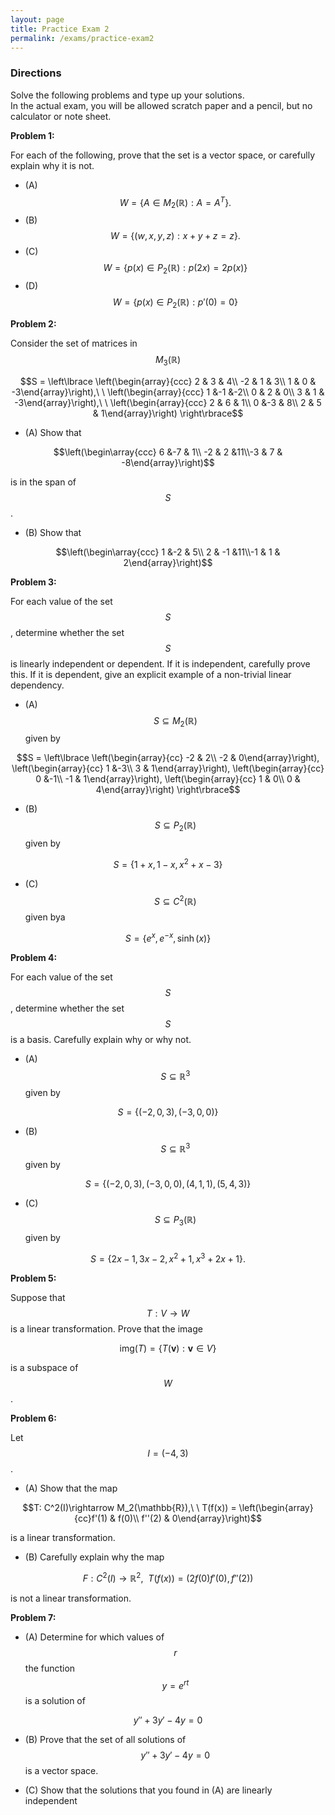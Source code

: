 ```yaml
---
layout: page
title: Practice Exam 2
permalink: /exams/practice-exam2
---
```


### Directions
Solve the following problems and type up your solutions.  
In the actual exam, you will be allowed scratch paper and a pencil, but no calculator or note sheet.


**Problem 1:** 

For each of the following, prove that the set is a vector space, or carefully explain why it is not.

* (A)  $$W = \{ A\in M_2(\mathbb R): A = A^T\}.$$
* (B)  $$W = \{ (w,x,y,z) : x + y + z = z \}.$$
* (C)  $$W = \{ p(x)\in P_2(\mathbb R) : p(2x) = 2p(x)\}$$
* (D)  $$W = \{ p(x)\in P_2(\mathbb R) : p'(0) = 0\}$$

**Problem 2:** 

Consider the set of matrices in $$M_3(\mathbb{R})$$

$$S = \left\lbrace
\left(\begin{array}{ccc} 2 & 3 & 4\\ -2 & 1 & 3\\ 1 & 0 & -3\end{array}\right),\ \ 
\left(\begin{array}{ccc} 1 &-1 &-2\\  0 & 2 & 0\\ 3 & 1 & -3\end{array}\right),\ \ 
\left(\begin{array}{ccc} 2 & 6 & 1\\  0 &-3 & 8\\ 2 & 5 &  1\end{array}\right)
\right\rbrace$$

* (A) Show that 

$$\left(\begin\array{ccc} 6 &-7 & 1\\ -2 & 2 &11\\-3 & 7 & -8\end{array}\right)$$

is in the span of $$S$$.

* (B) Show that 

$$\left(\begin\array{ccc} 1 &-2 & 5\\ 2 & -1 &11\\-1  & 1 &  2\end{array}\right)$$

**Problem 3:**

For each value of the set $$S$$, determine whether the set $$S$$ is linearly independent or dependent.
If it is independent, carefully prove this.
If it is dependent, give an explicit example of a non-trivial linear dependency.

* (A) $$S\subseteq M_2(\mathbb{R})$$ given by

$$S = \left\lbrace
\left(\begin{array}{cc} -2 & 2\\ -2 & 0\end{array}\right),
\left(\begin{array}{cc}  1 &-3\\  3 & 1\end{array}\right),
\left(\begin{array}{cc}  0 &-1\\ -1 & 1\end{array}\right),
\left(\begin{array}{cc}  1 & 0\\  0 & 4\end{array}\right)
\right\rbrace$$

* (B) $$S\subseteq P_2(\mathbb{R})$$ given by

$$S = \{1 + x, 1-x, x^2 + x -3\}$$

* (C) $$S\subseteq C^2(\mathbb{R})$$ given bya

$$S = \{e^x, e^{-x}, \sinh(x)\}$$

**Problem 4:**

For each value of the set $$S$$, determine whether the set $$S$$ is a basis.
Carefully explain why or why not.

* (A) $$S\subseteq\mathbb{R}^3$$ given by

$$S = \{(-2,0,3),(-3,0,0)\}$$

* (B) $$S\subseteq\mathbb{R}^3$$ given by

$$S = \{(-2,0,3),(-3,0,0),(4,1,1),(5,4,3)\}$$

* (C) $$S\subseteq P_3(\mathbb{R})$$ given by

$$S = \{2x -1, 3x-2, x^2 + 1, x^3 + 2x + 1\}.$$


**Problem 5:**

Suppose that $$T: V\rightarrow W$$ is a linear transformation.
Prove that the image

$$\text{img}(T) = \{T(\mathbf v): \mathbf v\in V\}$$

is a subspace of $$W$$.


**Problem 6:**

Let $$I = (-4,3)$$.

* (A) Show that the map 

$$T: C^2(I)\rightarrow M_2(\mathbb{R}),\ \ T(f(x)) = \left(\begin{array}{cc}f'(1) & f(0)\\ f''(2) & 0\end{array}\right)$$

is a linear transformation.

* (B) Carefully explain why the map 

$$F: C^2(I)\rightarrow \mathbb{R}^2,\ \ T(f(x)) = (2f(0)f'(0), f''(2))$$

is not a linear transformation.

**Problem 7:**

* (A) Determine for which values of $$r$$ the function $$y = e^{rt}$$ is a solution of 

$$y'' + 3y' -4y = 0$$

* (B) Prove that the set of all solutions of $$y'' + 3y' -4y = 0$$ is a vector space.

* (C) Show that the solutions that you found in (A) are linearly independent





